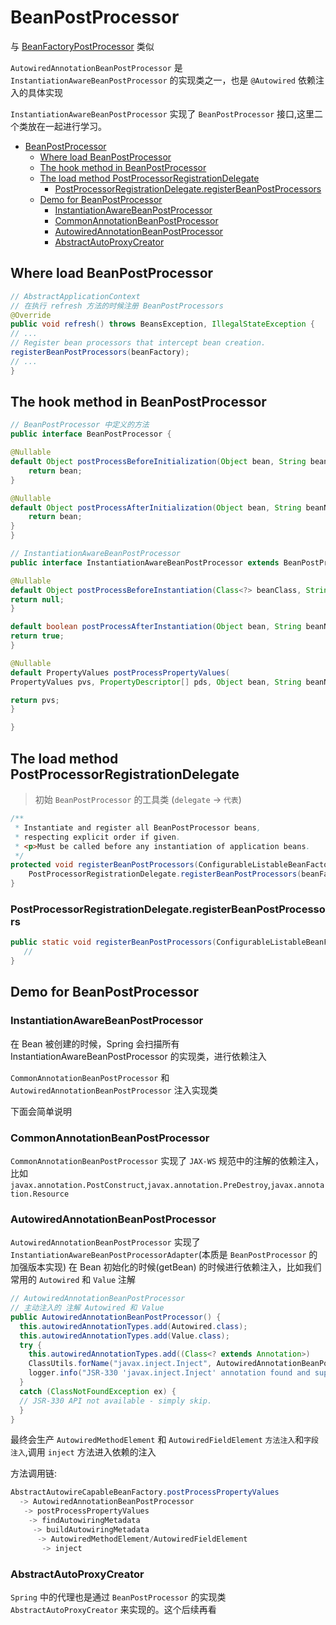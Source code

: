 # BeanPostProcessor

与 [BeanFactoryPostProcessor](./spring-bean-factory-post-processor.md) 类似

`AutowiredAnnotationBeanPostProcessor` 是 `InstantiationAwareBeanPostProcessor` 的实现类之一，也是 `@Autowired` 依赖注入的具体实现

`InstantiationAwareBeanPostProcessor` 实现了 `BeanPostProcessor` 接口,这里二个类放在一起进行学习。

- [BeanPostProcessor](#beanpostprocessor)
  - [Where load BeanPostProcessor](#where-load-beanpostprocessor)
  - [The hook method in BeanPostProcessor](#the-hook-method-in-beanpostprocessor)
  - [The load method PostProcessorRegistrationDelegate](#the-load-method-postprocessorregistrationdelegate)
    - [PostProcessorRegistrationDelegate.registerBeanPostProcessors](#postprocessorregistrationdelegateregisterbeanpostprocessors)
  - [Demo for BeanPostProcessor](#demo-for-beanpostprocessor)
    - [InstantiationAwareBeanPostProcessor](#instantiationawarebeanpostprocessor)
    - [CommonAnnotationBeanPostProcessor](#commonannotationbeanpostprocessor)
    - [AutowiredAnnotationBeanPostProcessor](#autowiredannotationbeanpostprocessor)
    - [AbstractAutoProxyCreator](#abstractautoproxycreator)

## Where load BeanPostProcessor

```java
// AbstractApplicationContext
// 在执行 refresh 方法的时候注册 BeanPostProcessors
@Override
public void refresh() throws BeansException, IllegalStateException {
// ...
// Register bean processors that intercept bean creation.
registerBeanPostProcessors(beanFactory);
// ...
}
```

## The hook method in BeanPostProcessor

```java
// BeanPostProcessor 中定义的方法
public interface BeanPostProcessor {

@Nullable
default Object postProcessBeforeInitialization(Object bean, String beanName) throws BeansException {
    return bean;
}

@Nullable
default Object postProcessAfterInitialization(Object bean, String beanName) throws BeansException {
    return bean;
}
}
```

```java
// InstantiationAwareBeanPostProcessor
public interface InstantiationAwareBeanPostProcessor extends BeanPostProcessor {

@Nullable
default Object postProcessBeforeInstantiation(Class<?> beanClass, String beanName) throws BeansException {
return null;
}

default boolean postProcessAfterInstantiation(Object bean, String beanName) throws BeansException {
return true;
}

@Nullable
default PropertyValues postProcessPropertyValues(
PropertyValues pvs, PropertyDescriptor[] pds, Object bean, String beanName) throws BeansException {

return pvs;
}

}

```

## The load method PostProcessorRegistrationDelegate

> 初始 `BeanPostProcessor` 的工具类 (`delegate` -> `代表`)

```java
/**
 * Instantiate and register all BeanPostProcessor beans,
 * respecting explicit order if given.
 * <p>Must be called before any instantiation of application beans.
 */
protected void registerBeanPostProcessors(ConfigurableListableBeanFactory beanFactory) {
    PostProcessorRegistrationDelegate.registerBeanPostProcessors(beanFactory, this);
}
```

### PostProcessorRegistrationDelegate.registerBeanPostProcessors

```java
public static void registerBeanPostProcessors(ConfigurableListableBeanFactory beanFactory, AbstractApplicationContext applicationContext) {
   //
}
```

## Demo for BeanPostProcessor

### InstantiationAwareBeanPostProcessor

在 Bean 被创建的时候，Spring 会扫描所有 InstantiationAwareBeanPostProcessor 的实现类，进行依赖注入

`CommonAnnotationBeanPostProcessor` 和 `AutowiredAnnotationBeanPostProcessor` 注入实现类

下面会简单说明

### CommonAnnotationBeanPostProcessor

`CommonAnnotationBeanPostProcessor` 实现了 `JAX-WS` 规范中的注解的依赖注入，比如`javax.annotation.PostConstruct`,`javax.annotation.PreDestroy`,`javax.annotation.Resource`

### AutowiredAnnotationBeanPostProcessor

`AutowiredAnnotationBeanPostProcessor` 实现了 `InstantiationAwareBeanPostProcessorAdapter`(本质是 `BeanPostProcessor` 的加强版本实现) 在 Bean 初始化的时候(getBean) 的时候进行依赖注入，比如我们常用的 `Autowired` 和 `Value` 注解

```java
// AutowiredAnnotationBeanPostProcessor
// 主动注入的 注解 Autowired 和 Value
public AutowiredAnnotationBeanPostProcessor() {
  this.autowiredAnnotationTypes.add(Autowired.class);
  this.autowiredAnnotationTypes.add(Value.class);
  try {
    this.autowiredAnnotationTypes.add((Class<? extends Annotation>)
    ClassUtils.forName("javax.inject.Inject", AutowiredAnnotationBeanPostProcessor.class.getClassLoader()));
    logger.info("JSR-330 'javax.inject.Inject' annotation found and supported for autowiring");
  }
  catch (ClassNotFoundException ex) {
  // JSR-330 API not available - simply skip.
  }
}
```

最终会生产 `AutowiredMethodElement` 和 `AutowiredFieldElement` `方法注入`和`字段注入`,调用 `inject` 方法进入依赖的注入

方法调用链:

```java
AbstractAutowireCapableBeanFactory.postProcessPropertyValues
  -> AutowiredAnnotationBeanPostProcessor
   -> postProcessPropertyValues
    -> findAutowiringMetadata
     -> buildAutowiringMetadata
      -> AutowiredMethodElement/AutowiredFieldElement
       -> inject
```

### AbstractAutoProxyCreator

`Spring` 中的代理也是通过 `BeanPostProcessor` 的实现类 `AbstractAutoProxyCreator` 来实现的。这个后续再看
